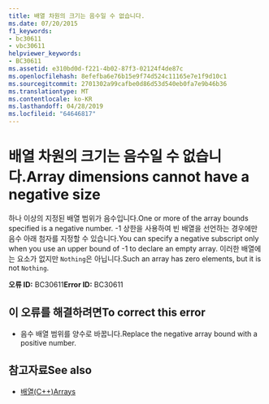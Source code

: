 ```yaml
---
title: 배열 차원의 크기는 음수일 수 없습니다.
ms.date: 07/20/2015
f1_keywords:
- bc30611
- vbc30611
helpviewer_keywords:
- BC30611
ms.assetid: e310bd0d-f221-4b02-87f3-02124f4de87c
ms.openlocfilehash: 8efefba6e76b15e9f74d524c11165e7e1f9d10c1
ms.sourcegitcommit: 2701302a99cafbe0d86d53d540eb0fa7e9b46b36
ms.translationtype: MT
ms.contentlocale: ko-KR
ms.lasthandoff: 04/28/2019
ms.locfileid: "64646817"
---
```

# <a name="array-dimensions-cannot-have-a-negative-size"></a><span data-ttu-id="cf3ee-102">배열 차원의 크기는 음수일 수 없습니다.</span><span class="sxs-lookup"><span data-stu-id="cf3ee-102">Array dimensions cannot have a negative size</span></span>
<span data-ttu-id="cf3ee-103">하나 이상의 지정된 배열 범위가 음수입니다.</span><span class="sxs-lookup"><span data-stu-id="cf3ee-103">One or more of the array bounds specified is a negative number.</span></span> <span data-ttu-id="cf3ee-104">-1 상한을 사용하여 빈 배열을 선언하는 경우에만 음수 아래 첨자를 지정할 수 있습니다.</span><span class="sxs-lookup"><span data-stu-id="cf3ee-104">You can specify a negative subscript only when you use an upper bound of -1 to declare an empty array.</span></span> <span data-ttu-id="cf3ee-105">이러한 배열에는 요소가 없지만 `Nothing`은 아닙니다.</span><span class="sxs-lookup"><span data-stu-id="cf3ee-105">Such an array has zero elements, but it is not `Nothing`.</span></span>  
  
 <span data-ttu-id="cf3ee-106">**오류 ID:** BC30611</span><span class="sxs-lookup"><span data-stu-id="cf3ee-106">**Error ID:** BC30611</span></span>  
  
## <a name="to-correct-this-error"></a><span data-ttu-id="cf3ee-107">이 오류를 해결하려면</span><span class="sxs-lookup"><span data-stu-id="cf3ee-107">To correct this error</span></span>  
  
- <span data-ttu-id="cf3ee-108">음수 배열 범위를 양수로 바꿉니다.</span><span class="sxs-lookup"><span data-stu-id="cf3ee-108">Replace the negative array bound with a positive number.</span></span>  
  
## <a name="see-also"></a><span data-ttu-id="cf3ee-109">참고자료</span><span class="sxs-lookup"><span data-stu-id="cf3ee-109">See also</span></span>

- [<span data-ttu-id="cf3ee-110">배열(C++)</span><span class="sxs-lookup"><span data-stu-id="cf3ee-110">Arrays</span></span>](../../visual-basic/programming-guide/language-features/arrays/index.md)
